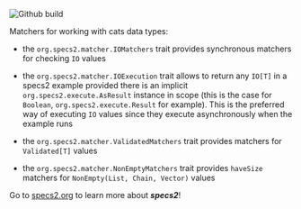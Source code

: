 ![Github build](https://github.com/etorreborre/specs2-cats/actions/workflows/ci.yml/badge.svg)

Matchers for working with cats data types:

 - the `org.specs2.matcher.IOMatchers` trait provides synchronous matchers for checking `IO` values

 - the `org.specs2.matcher.IOExecution` trait allows to return any `IO[T]` in a specs2 example provided there is
   an implicit `org.specs2.execute.AsResult` instance in scope (this is the case for `Boolean`, `org.specs2.execute.Result` for example).
   This is the preferred way of executing `IO` values since they execute asynchronously when the example runs

 - the `org.specs2.matcher.ValidatedMatchers` trait provides matchers for `Validated[T]` values

 - the `org.specs2.matcher.NonEmptyMatchers` trait provides `haveSize` matchers for `NonEmpty(List, Chain, Vector)` values

Go to [specs2.org](http://specs2.org) to learn more about ***specs2***!
